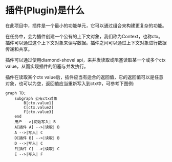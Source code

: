 # 插件(Plugin)是什么

在此项目中，插件是一个最小的功能单元，它可以通过组合来构建更复杂的功能。

在任务中，会为插件创建一个公有的上下文对象，我们称为Context，也称ctx。插件可以通过这个上下文对象来读写数据。插件之间可以通过上下文对象进行数据传递和共享。

插件可以通过使用diamond-shovel api，来并发读取或阻塞读取某一个或多个ctx value，从而实现插件的阻塞与并发执行。

插件在读取某个ctx value后，插件应当有适合的返回值，它的返回值可以是任意对象，也可以为空，返回值应当重新写入到ctx中，可参考下图例:

```mermaid
graph TD;
    subgraph 公有ctx对象
        B[ctx.value1]
        C[ctx.value2]
        F[ctx.value3]
    end
    用户 -->|初始写入| B
    A[插件 A] -->|读取| B
    A -->|写入| C
    D[插件 B] -->|读取| B
    D -->|写入| C
    E[插件 C] -->|读取| C
    E -->|写入| F
```

